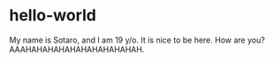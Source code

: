 # hello-world

My name is Sotaro, and I am 19 y/o.
It is nice to be here. How are you?
AAAHAHAHAHAHAHAHAHAHAHAH.
